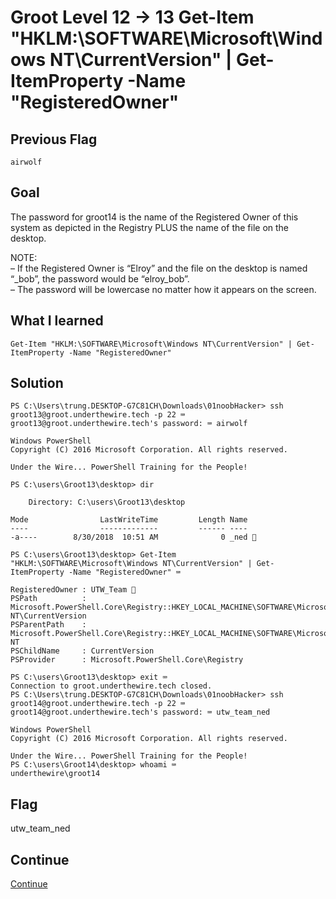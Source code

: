 # Groot Level 12 → 13 Get-Item "HKLM:\SOFTWARE\Microsoft\Windows NT\CurrentVersion" | Get-ItemProperty -Name "RegisteredOwner"

## Previous Flag
```
airwolf
```

## Goal
The password for groot14 is the name of the Registered Owner of this system as depicted in the Registry PLUS the name of the file on the desktop.<br>

NOTE:<br>
– If the Registered Owner is “Elroy” and the file on the desktop is named “_bob”, the password would be “elroy_bob”.<br>
– The password will be lowercase no matter how it appears on the screen.

## What I learned
```
Get-Item "HKLM:\SOFTWARE\Microsoft\Windows NT\CurrentVersion" | Get-ItemProperty -Name "RegisteredOwner"
```

## Solution
```
PS C:\Users\trung.DESKTOP-G7C81CH\Downloads\01noobHacker> ssh groot13@groot.underthewire.tech -p 22 ⌨️
groot13@groot.underthewire.tech's password: ⌨️ airwolf

Windows PowerShell 
Copyright (C) 2016 Microsoft Corporation. All rights reserved.

Under the Wire... PowerShell Training for the People!

PS C:\users\Groot13\desktop> dir 

    Directory: C:\users\Groot13\desktop

Mode                LastWriteTime         Length Name
----                -------------         ------ ----
-a----        8/30/2018  10:51 AM              0 _ned 👀

PS C:\users\Groot13\desktop> Get-Item "HKLM:\SOFTWARE\Microsoft\Windows NT\CurrentVersion" | Get-ItemProperty -Name "RegisteredOwner" ⌨️

RegisteredOwner : UTW_Team 👀
PSPath          : Microsoft.PowerShell.Core\Registry::HKEY_LOCAL_MACHINE\SOFTWARE\Microsoft\Windows NT\CurrentVersion
PSParentPath    : Microsoft.PowerShell.Core\Registry::HKEY_LOCAL_MACHINE\SOFTWARE\Microsoft\Windows NT
PSChildName     : CurrentVersion
PSProvider      : Microsoft.PowerShell.Core\Registry

PS C:\users\Groot13\desktop> exit ⌨️
Connection to groot.underthewire.tech closed.
PS C:\Users\trung.DESKTOP-G7C81CH\Downloads\01noobHacker> ssh groot14@groot.underthewire.tech -p 22 ⌨️
groot14@groot.underthewire.tech's password: ⌨️ utw_team_ned

Windows PowerShell 
Copyright (C) 2016 Microsoft Corporation. All rights reserved.

Under the Wire... PowerShell Training for the People!
PS C:\users\Groot14\desktop> whoami ⌨️
underthewire\groot14
```

## Flag
utw_team_ned

## Continue
[Continue](./Groot1314.md)